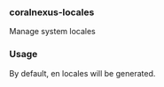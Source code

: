 ### coralnexus-locales

Manage system locales

### Usage

By default, en locales will be generated.
